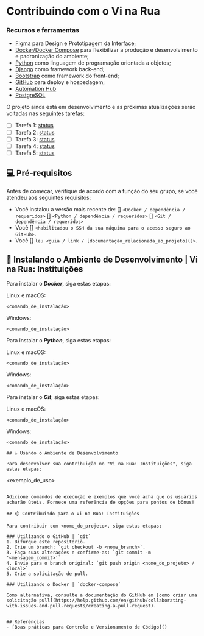 # Contribuindo com o Vi na Rua

### Recursos e ferramentas

- [Figma]() para Design e Prototipagem da Interface;
- [Docker/Docker Compose](https://docs.docker.com/compose/) para flexibilizar a produção e desenvolvimento e padronização do ambiente;
- [Python](https://memoria.ifrn.edu.br/bitstream/handle/1044/2090/EBOOK%20-%20INTRODU%C3%87%C3%83O%20A%20PYTHON%20%28EDITORA%20IFRN%29.pdf?sequence=1&isAllowed=y) como linguagem de programação orientada a objetos;
- [Django](https://docs.djangoproject.com/pt-br/5.0/) como framework back-end;
- [Bootstrap](https://getbootstrap.com/docs/5.3/getting-started/introduction/) como framework do front-end;
- [GitHub](https://docs.github.com/pt/actions/learn-github-actions) para deploy e hospedagem;
- [Automation Hub](https://www.uipath.com/pt/product/automation-hub)
- [PostgreSQL]()

O projeto ainda está em desenvolvimento e as próximas atualizações serão voltadas nas seguintes tarefas:

- [ ] Tarefa 1: [status]()
- [ ] Tarefa 2: [status]()
- [ ] Tarefa 3: [status]()
- [ ] Tarefa 4: [status]()
- [ ] Tarefa 5: [status]()

## 💻 Pré-requisitos

Antes de começar, verifique de acordo com a função do seu grupo, se você atendeu aos seguintes requisitos:

* Você instalou a versão mais recente de:
  [] `<Docker / dependência / requeridos>`
  [] `<Python / dependência / requeridos>`
  [] `<Git / dependência / requeridos>`
* Você [] `<habilitadou o SSH da sua máquina para o acesso seguro ao GitHub>`.
* Você [] `leu <guia / link / [documentação_relacionada_ao_projeto]()>`.

## 🚀 Instalando o Ambiente de Desenvolvimento | Vi na Rua: Instituições

Para instalar o ***Docker***, siga estas etapas:

Linux e macOS:
```
<comando_de_instalação>
```

Windows:
```
<comando_de_instalação>
```

Para instalar o ***Python***, siga estas etapas:

Linux e macOS:
```
<comando_de_instalação>
```

Windows:
```
<comando_de_instalação>
```

Para instalar o ***Git***, siga estas etapas:

Linux e macOS:
```
<comando_de_instalação>
```

Windows:
```
<comando_de_instalação>

## ☕ Usando o Ambiente de Desenvolvimento

Para desenvolver sua contribuição no "Vi na Rua: Instituições", siga estas etapas:

```
<exemplo_de_uso>
```

Adicione comandos de execução e exemplos que você acha que os usuários acharão úteis. Fornece uma referência de opções para pontos de bônus!

## 📫 Contribuindo para o Vi na Rua: Instituições

Para contribuir com <nome_do_projeto>, siga estas etapas:

### Utilizando o GitHub | `git`
1. Bifurque este repositório.
2. Crie um branch: `git checkout -b <nome_branch>`.
3. Faça suas alterações e confirme-as: `git commit -m '<mensagem_commit>'`
4. Envie para o branch original: `git push origin <nome_do_projeto> / <local>`
5. Crie a solicitação de pull.

### Utilizando o Docker | `docker-compose`

Como alternativa, consulte a documentação do GitHub em [como criar uma solicitação pull](https://help.github.com/en/github/collaborating-with-issues-and-pull-requests/creating-a-pull-request).


## Referências
- [Boas práticas para Controle e Versionamento de Código]()